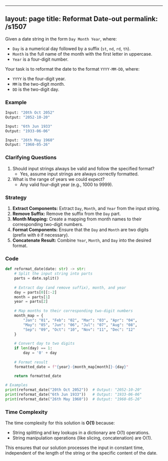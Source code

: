 
---
layout: page
title:  Reformat Date-out
permalink: /s1507
---
Given a date string in the form `Day Month Year`, where:
- `Day` is a numerical day followed by a suffix (`st`, `nd`, `rd`, `th`).
- `Month` is the full name of the month with the first letter in uppercase.
- `Year` is a four-digit number.

Your task is to reformat the date to the format `YYYY-MM-DD`, where:
- `YYYY` is the four-digit year.
- `MM` is the two-digit month.
- `DD` is the two-digit day.

### Example
```python
Input: "20th Oct 2052"
Output: "2052-10-20"

Input: "6th Jun 1933"
Output: "1933-06-06"

Input: "26th May 1960"
Output: "1960-05-26"
```

### Clarifying Questions
1. Should input strings always be valid and follow the specified format?
   - Yes, assume input strings are always correctly formatted.
2. What is the range of years we could expect?
   - Any valid four-digit year (e.g., 1000 to 9999).

### Strategy
1. **Extract Components:** Extract `Day`, `Month`, and `Year` from the input string.
2. **Remove Suffix:** Remove the suffix from the `Day` part.
3. **Month Mapping:** Create a mapping from month names to their corresponding two-digit numbers.
4. **Format Components:** Ensure that the `Day` and `Month` are two digits (prefix with `0` if necessary).
5. **Concatenate Result:** Combine `Year`, `Month`, and `Day` into the desired format.

### Code
```python
def reformat_date(date: str) -> str:
    # Split the input string into parts
    parts = date.split()
    
    # Extract day (and remove suffix), month, and year
    day = parts[0][:-2]
    month = parts[1]
    year = parts[2]
    
    # Map months to their corresponding two-digit numbers
    month_map = {
        "Jan": "01", "Feb": "02", "Mar": "03", "Apr": "04",
        "May": "05", "Jun": "06", "Jul": "07", "Aug": "08",
        "Sep": "09", "Oct": "10", "Nov": "11", "Dec": "12"
    }
    
    # Convert day to two digits
    if len(day) == 1:
        day = '0' + day
    
    # Format result
    formatted_date = f"{year}-{month_map[month]}-{day}"
    
    return formatted_date

# Examples
print(reformat_date("20th Oct 2052"))  # Output: "2052-10-20"
print(reformat_date("6th Jun 1933"))   # Output: "1933-06-06"
print(reformat_date("26th May 1960"))  # Output: "1960-05-26"
```

### Time Complexity
The time complexity for this solution is **O(1)** because:
- String splitting and key lookups in a dictionary are O(1) operations.
- String manipulation operations (like slicing, concatenation) are O(1).

This ensures that our solution processes the input in constant time, independent of the length of the string or the specific content of the date.